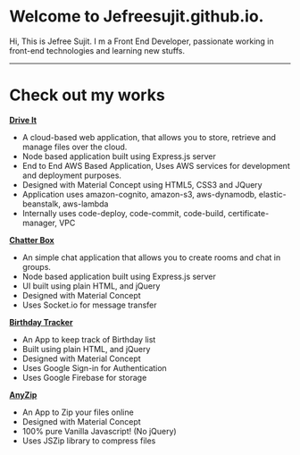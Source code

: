 # Welcome to Jefreesujit.github.io.
Hi, This is Jefree Sujit. I m a Front End Developer, passionate working in front-end technologies and learning new stuffs. 

----

# Check out my works

[**Drive It**](https://driveit.us-west-2.elasticbeanstalk.com/)

* A cloud-based web application, that allows you to store, retrieve and manage files over the cloud.
* Node based application built using Express.js server
* End to End AWS Based Application, Uses AWS services for development and deployment purposes.
* Designed with Material Concept using HTML5, CSS3 and JQuery
* Application uses amazon-cognito, amazon-s3, aws-dynamodb, elastic-beanstalk, aws-lambda
* Internally uses code-deploy, code-commit, code-build, certificate-manager, VPC


[**Chatter Box**](https://mychatterbox.herokuapp.com/)

* An simple chat application that allows you to create rooms and chat in groups.
* Node based application built using Express.js server
* UI built using plain HTML, and jQuery
* Designed with Material Concept
* Uses Socket.io for message transfer


[**Birthday Tracker**](http://jefreesujit.github.io/birthdaytracker/public/)

* An App to keep track of Birthday list
* Built using plain HTML, and jQuery
* Designed with Material Concept
* Uses Google Sign-in for Authentication
* Uses Google Firebase for storage


[**AnyZip**](http://jefreesujit.github.io/anyzip/)

* An App to Zip your files online
* Designed with Material Concept
* 100% pure Vanilla Javascript! (No jQuery)
* Uses JSZip library to compress files
